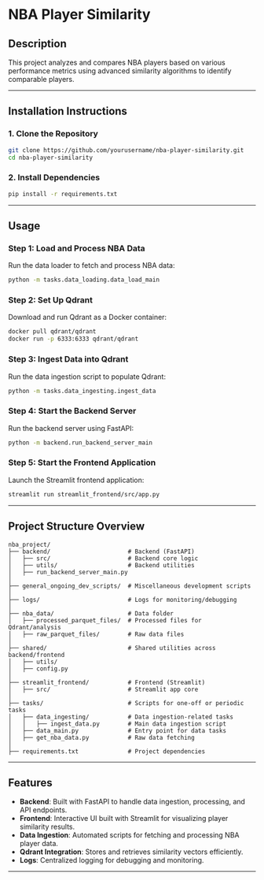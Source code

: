 # NBA Player Similarity

## Description
This project analyzes and compares NBA players based on various performance metrics using advanced similarity algorithms to identify comparable players.

---

## Installation Instructions

### 1. Clone the Repository
```bash
git clone https://github.com/yourusername/nba-player-similarity.git
cd nba-player-similarity
```

### 2. Install Dependencies
```bash
pip install -r requirements.txt
```

---

## Usage

### Step 1: Load and Process NBA Data
Run the data loader to fetch and process NBA data:
```bash
python -m tasks.data_loading.data_load_main
```

### Step 2: Set Up Qdrant
Download and run Qdrant as a Docker container:
```bash
docker pull qdrant/qdrant
docker run -p 6333:6333 qdrant/qdrant
```

### Step 3: Ingest Data into Qdrant
Run the data ingestion script to populate Qdrant:
```bash
python -m tasks.data_ingesting.ingest_data
```

### Step 4: Start the Backend Server
Run the backend server using FastAPI:
```bash
python -m backend.run_backend_server_main
```

### Step 5: Start the Frontend Application
Launch the Streamlit frontend application:
```bash
streamlit run streamlit_frontend/src/app.py
```

---

## Project Structure Overview
```plaintext
nba_project/
├── backend/                      # Backend (FastAPI)
│   ├── src/                      # Backend core logic
│   ├── utils/                    # Backend utilities
│   ├── run_backend_server_main.py
│
├── general_ongoing_dev_scripts/  # Miscellaneous development scripts
│
├── logs/                         # Logs for monitoring/debugging
│
├── nba_data/                     # Data folder
│   ├── processed_parquet_files/  # Processed files for Qdrant/analysis
│   ├── raw_parquet_files/        # Raw data files
│
├── shared/                       # Shared utilities across backend/frontend
│   ├── utils/
│   ├── config.py
│
├── streamlit_frontend/           # Frontend (Streamlit)
│   ├── src/                      # Streamlit app core
│
├── tasks/                        # Scripts for one-off or periodic tasks
│   ├── data_ingesting/           # Data ingestion-related tasks
│   │   ├── ingest_data.py        # Main data ingestion script
│   ├── data_main.py              # Entry point for data tasks
│   ├── get_nba_data.py           # Raw data fetching
│
├── requirements.txt              # Project dependencies
```

---

## Features
- **Backend**: Built with FastAPI to handle data ingestion, processing, and API endpoints.
- **Frontend**: Interactive UI built with Streamlit for visualizing player similarity results.
- **Data Ingestion**: Automated scripts for fetching and processing NBA player data.
- **Qdrant Integration**: Stores and retrieves similarity vectors efficiently.
- **Logs**: Centralized logging for debugging and monitoring.

---


